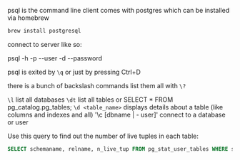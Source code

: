 psql is the command line client
comes with postgres which can be installed via homebrew

```bash
brew install postgresql
```

connect to server like so:

  psql -h <host> -p <port> --user <user> -d <db> --password


psql is exited by `\q` or just by pressing Ctrl+D

there is a bunch of backslash commands
list them all with `\?`

`\l`  list all databases
`\dt` list all tables
    or
    SELECT * FROM pg_catalog.pg_tables;
`\d <table_name>` displays details about a table (like columns and indexes and all)
'\c [dbname | - user]' connect to a database or user


Use this query to find out the number of live tuples in each table:

```sql
SELECT schemaname, relname, n_live_tup FROM pg_stat_user_tables WHERE schemaname='<schema_name>' ORDER BY n_live_tup DESC;
```

